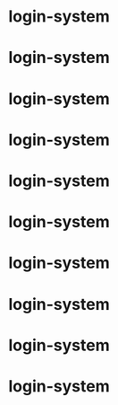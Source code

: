 # login-system
# login-system
# login-system
# login-system
# login-system
# login-system
# login-system
# login-system
# login-system
# login-system
